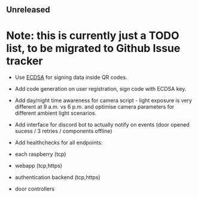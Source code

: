 ## Unreleased 

# Note: this is currently just a TODO list, to be migrated to Github Issue tracker

* Use [ECDSA](https://en.wikipedia.org/wiki/Elliptic_Curve_Digital_Signature_Algorithm) for signing data inside QR codes.

* Add code generation on user registration, sign code with ECDSA key.

* Add day/night time awareness for camera script - light exposure is very different at 9 a.m. vs 6 p.m. and optimise camera parameters for different ambient light scenarios.

* Add interface for discord bot to actually notify on events (door opened sucess / 3 retries / components offline)

* Add healthchecks for all endpoints: 

- each raspberry (tcp)

- webapp (tcp,https)

- authentication backend (tcp,https)

- door controllers

